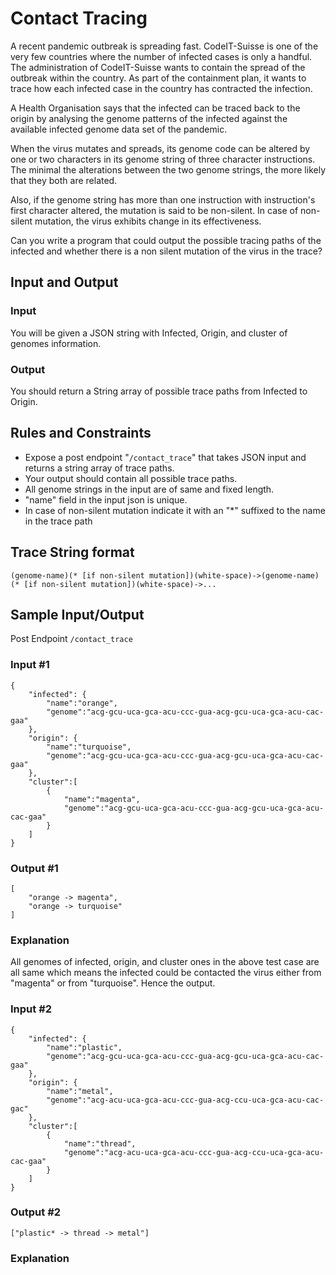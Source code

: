 # Contact Tracing

A recent pandemic outbreak is spreading fast. CodeIT-Suisse is one of the very few countries where the number of infected cases is only a handful. The administration of CodeIT-Suisse wants to contain the spread of the outbreak within the country. As part of the containment plan, it wants to trace how each infected case in the country has contracted the infection.

A Health Organisation says that the infected can be traced back to the origin by analysing the genome patterns of the infected against the available infected genome data set of the pandemic.

When the virus mutates and spreads, its genome code can be altered by one or two characters in its genome string of three character instructions. The minimal the alterations between the two genome strings, the more likely that they both are related.

Also, if the genome string has more than one instruction with instruction's first character altered, the mutation is said to be non-silent. In case of non-silent mutation, the virus exhibits change in its effectiveness.

Can you write a program that could output the possible tracing paths of the infected and whether there is a non silent mutation of the virus in the trace?

## Input and Output

### Input

You will be given a JSON string with Infected, Origin, and cluster of genomes information.

### Output

You should return a String array of possible trace paths from Infected to Origin.

## Rules and Constraints
- Expose a post endpoint "`/contact_trace`" that takes JSON input and returns a string array of trace paths.
- Your output should contain all possible trace paths.
- All genome strings in the input are of same and fixed length.
- "name" field in the input json is unique.
- In case of non-silent mutation indicate it with an "*" suffixed to the name in the trace path

## Trace String format
`(genome-name)(* [if non-silent mutation])(white-space)->(genome-name)(* [if non-silent mutation])(white-space)->...`

## Sample Input/Output

Post Endpoint `/contact_trace`

### Input #1

```
{
    "infected": {
        "name":"orange",
        "genome":"acg-gcu-uca-gca-acu-ccc-gua-acg-gcu-uca-gca-acu-cac-gaa"
    },
    "origin": {
        "name":"turquoise",
        "genome":"acg-gcu-uca-gca-acu-ccc-gua-acg-gcu-uca-gca-acu-cac-gaa"
    },
    "cluster":[
        {
            "name":"magenta",
            "genome":"acg-gcu-uca-gca-acu-ccc-gua-acg-gcu-uca-gca-acu-cac-gaa"
        }
    ]
}
```

### Output #1

```
[
    "orange -> magenta", 
    "orange -> turquoise"
]
```

### Explanation
All genomes of infected, origin, and cluster ones in the above test case are all same which means the infected could be contacted the virus either from "magenta" or from "turquoise". Hence the output.

### Input #2

```
{
    "infected": {
        "name":"plastic",
        "genome":"acg-gcu-uca-gca-acu-ccc-gua-acg-gcu-uca-gca-acu-cac-gaa"
    },
    "origin": {
        "name":"metal",
        "genome":"acg-acu-uca-gca-acu-ccc-gua-acg-ccu-uca-gca-acu-cac-gac"
    },
    "cluster":[
        {
            "name":"thread",
            "genome":"acg-acu-uca-gca-acu-ccc-gua-acg-ccu-uca-gca-acu-cac-gaa"
        }
    ]
}
```

### Output #2
`["plastic* -> thread -> metal"]`

### Explanation